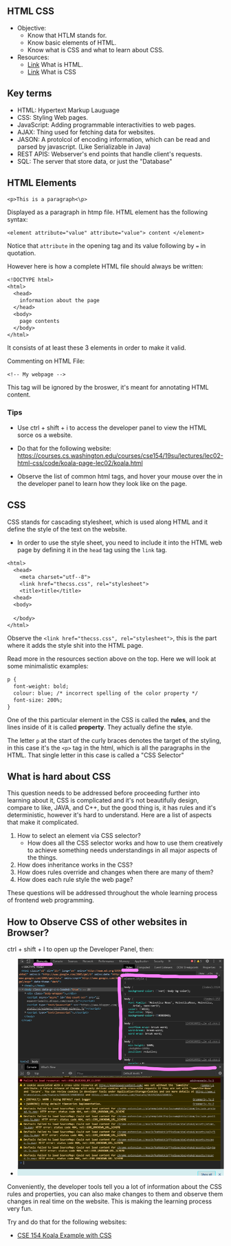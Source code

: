 ## HTML CSS ##


* Objective: 
    * Know that HTLM stands for. 
    * Know basic elements of HTML. 
    * Know what is CSS and what to learn about CSS. 
* Resources: 
    * [Link]( 
    https://developer.mozilla.org/en-US/docs/Learn/HTML/Introduction_to_HTML/Getting_started) What is HTML. 
    * [Link](https://developer.mozilla.org/en-US/docs/Learn/CSS/Styling_text/Fundamentals) What is CSS 

## Key terms ## 
* HTML: Hypertext Markup Lauguage
* CSS: Styling Web pages. 
* JavaScript: Adding programmable interactivities to web pages. 
* AJAX: Thing used for fetching data for websites. 
* JASON: A protolcol of encoding information, which can be read and parsed by javascript. (Like Serializable in Java)
* REST APIS: Webserver's end points that handle client's requests. 
* SQL: The server that store data, or just the "Database"

## HTML Elements ##
```
<p>This is a paragraph<\p>
```
Displayed as a paragraph in htmp file. 
HTML element has the following syntax: 
```
<element attribute="value" attribute="value"> content </element>
```
Notice that `attribute` in the opening tag and its value following by `=` in quotation. 

However here is how a complete HTML file should always be written: 
```
<!DOCTYPE html>
<html>
  <head>
    information about the page
  </head>
  <body>
    page contents
  </body>
</html>
```
It consists of at least these 3 elements in order to make it valid. 

Commenting on HTML File: 
```
<!-- My webpage -->
```
This tag will be ignored by the broswer, it's meant for annotating HTML content. 

### Tips ###
* Use ctrl + shift + i to access the developer panel to view the HTML sorce os a website. 

* Do that for the following website: 
    https://courses.cs.washington.edu/courses/cse154/19su/lectures/lec02-html-css/code/koala-page-lec02/koala.html
* Observe the list of common html tags, and hover your mouse over the in the developer panel to learn how they look like on the page.  

## CSS ##
CSS stands for cascading stylesheet, which is used along HTML and it define the style of the text on the website. 

* In order to use the style sheet, you need to include it into the HTML web page by defining it in the `head` tag using the `link` tag. 

```
<html>
  <head>
    <meta charset="utf--8">
    <link href="thecss.css", rel="stylesheet">
    <title>title</title>
  <head>
  <body>
  
  </body>
</html>

```

Observe the `<link href="thecss.css", rel="stylesheet">`, this is the part where it adds the style shit into the HTML page. 

Read more in the resources section above on the top. Here we will look at some minimalistic examples: 

```
p {
  font-weight: bold;
  colour: blue; /* incorrect spelling of the color property */
  font-size: 200%;
}
```

One of the this particular element in the CSS is called the **rules**, and the lines inside of it is called **property**. They actually define the style. 

The letter `p` at the start of the curly braces denotes the target of the styling, in this case it's the `<p>` tag in the html, which is all the paragraphs in the HTML. That single letter in this case is called a "CSS Selector" 

## What is hard about CSS ## 

This question needs to be addressed before proceeding further into learning about it, CSS is complicated and it's not beautifully design, compare to like, JAVA, and C++, but the good thing is, it has rules and it's deterministic, however it's hard to understand. Here are a list of aspects that make it complicated. 

1. How to select an element via CSS selector? 
    * How does all the CSS selector works and how to use them creatively to achieve something needs understandings in all major aspects of the things. 
2. How does inheritance works in the CSS?
3. How does rules override and changes when there are many of them?
4. How does each rule style the web page?

These questions will be addressed throughout the whole learning process of frontend web programming. 

## How to Observe CSS of other websites in Browser? ##

ctrl + shift + I to open up the Developer Panel, then: 

* ![Img](img1.png)

Conveniently, the developer tools tell you a lot of information about the CSS rules and properties, you can also make changes to them and observe them changes in real time on the website. This is making the learning process very fun. 

Try and do that for the following websites: 

* [CSE 154 Koala Example with CSS](https://courses.cs.washington.edu/courses/cse154/19su/lectures/lec03-intro-css/code/koala-page-complete/koala.html)